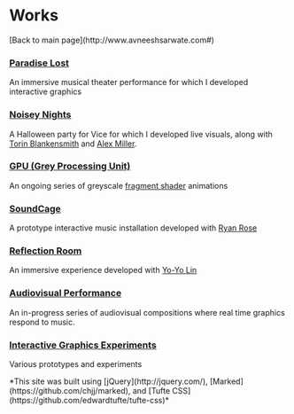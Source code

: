 <b>Works</b>
===============
<div>[Back to main page](http://www.avneeshsarwate.com#)</div>

### <b>[Paradise Lost](/paradiselost)</b>
An immersive musical theater performance for which I developed interactive graphics

### <b>[Noisey Nights](https://docs.google.com/document/d/1Ngl1OU8KLo1AawWIHdC8mlA0kkFG8SUUV6IEDGJbczk/edit)</b>
A Halloween party for Vice for which I developed live visuals, along with [Torin Blankensmith](https://torinblankensmith.webflow.io/) and [Alex Miller](https://spacefiller.space/bio.shtml).

### <b>[GPU (Grey Processing Unit)](/greyprocessingunit)</b>
An ongoing series of greyscale [fragment shader](https://thebookofshaders.com/01/) animations

### <b>[SoundCage](/soundcage)</b>
A prototype interactive music installation developed with [Ryan Rose](http://www.rytrose.com/)

### <b>[Reflection Room](/reflectionroom)</b>
An immersive experience developed with [Yo-Yo Lin](https://www.yoyolin.com/)

### <b>[Audiovisual Performance](/audiovisualperformance)</b>
An in-progress series of audiovisual compositions where real time graphics respond to music. 

### <b>[Interactive Graphics Experiments](/interactivevisuals)</b>
Various prototypes and experiments

<footer>*This site was built using  [jQuery](http://jquery.com/), [Marked](https://github.com/chjj/marked), and [Tufte CSS](https://github.com/edwardtufte/tufte-css)*</footer>